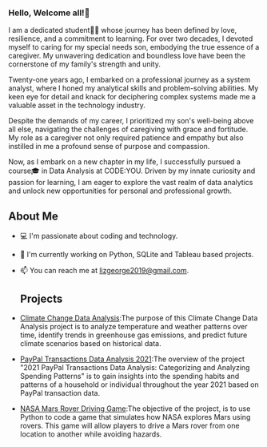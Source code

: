 ### Hello, Welcome all!👋
I am a dedicated student👩‍🎓 whose journey has been defined by love, resilience, and a commitment to learning. For over two decades, I devoted myself to caring for my special needs son, embodying the true essence of a caregiver. My unwavering dedication and boundless love have been the cornerstone of my family's strength and unity.

Twenty-one years ago, I embarked on a professional journey as a system analyst, where I honed my analytical skills and problem-solving abilities. My keen eye for detail and knack for deciphering complex systems made me a valuable asset in the technology industry.

Despite the demands of my career, I prioritized my son's well-being above all else, navigating the challenges of caregiving with grace and fortitude. My role as a caregiver not only required patience and empathy but also instilled in me a profound sense of purpose and compassion.

Now, as I embark on a new chapter in my life, I successfully pursued a course🎓 in Data Analysis at CODE:YOU. Driven by my innate curiosity and passion for learning, I am eager to explore the vast realm of data analytics and unlock new opportunities for personal and professional growth.
## About Me
- 💻 I'm passionate about coding and technology.
- 🌱 I'm currently working on Python, SQLite and Tableau based projects.
- 📫 You can reach me at lizgeorge2019@gmail.com.
  ## Projects
- [Climate Change Data Analysis](https://github.com/ElizabethGLiz/ClimateChangeAnalysis):The purpose of this Climate Change Data Analysis project is to analyze temperature and weather patterns over time, identify trends in greenhouse gas emissions, and predict future climate scenarios based on historical data.
  
- [PayPal Transactions Data Analysis 2021](https://github.com/ElizabethGLiz/PaypalTransactionsDataAnalysis2021):The overview of the project "2021 PayPal Transactions Data Analysis: Categorizing and Analyzing Spending Patterns" is to gain insights into the spending habits and patterns of a household or individual throughout the year 2021 based on PayPal transaction data.
  
- [NASA Mars Rover Driving Game](https://github.com/ElizabethGLiz/NASA_MarsRoverGame):The objective of the project, is to use Python to code a game that simulates how NASA explores Mars using rovers. This game will allow players to drive a Mars rover from one location to another while avoiding hazards.
  


